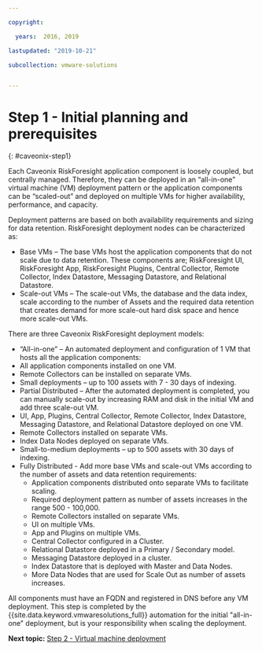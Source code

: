 ```yaml
---

copyright:

  years:  2016, 2019

lastupdated: "2019-10-21"

subcollection: vmware-solutions


---
```


# Step 1 - Initial planning and prerequisites
{: #caveonix-step1}

Each Caveonix RiskForesight application component is loosely coupled, but centrally managed. Therefore, they can be deployed in an “all-in-one” virtual machine (VM) deployment pattern or the application components can be “scaled-out” and deployed on multiple VMs for higher availability,  performance, and capacity.

Deployment patterns are based on both availability requirements and sizing for data retention. RiskForesight deployment nodes can be characterized as:

-	Base VMs – The base VMs host the application components that do not scale due to data retention. These components are; RiskForesight UI, RiskForesight App, RiskForesight Plugins, Central Collector, Remote Collector, Index Datastore, Messaging Datastore, and Relational Datastore.
-	Scale-out VMs – The scale-out VMs, the database and the data index, scale according to the number of Assets and the required data retention that creates demand for more scale-out hard disk space and hence more scale-out VMs.

There are three Caveonix RiskForesight deployment models:

-	“All-in-one” – An automated deployment and configuration of 1 VM that hosts all the application components:
  - All application components installed on one VM.
  - Remote Collectors can be installed on separate VMs.
  - Small deployments – up to 100 assets with 7 - 30 days of indexing.
-	Partial Distributed – After the automated deployment is completed, you can manually scale-out by increasing RAM and disk in the initial VM and add three scale-out VM.
  - UI, App, Plugins, Central Collector, Remote Collector, Index Datastore, Messaging Datastore, and Relational Datastore deployed on one VM.
  - Remote Collectors installed on separate VMs.
  -	Index Data Nodes deployed on separate VMs.
  -	Small-to-medium deployments – up to 500 assets with 30 days of indexing.
- Fully Distributed - Add more base VMs and scale-out VMs according to the number of assets and data retention requirements:
  - Application components distributed onto separate VMs to facilitate scaling.
  -	Required deployment pattern as number of assets increases in the range 500 - 100,000.
  -	Remote Collectors installed on separate VMs.
  -	UI on multiple VMs.
  -	App and Plugins on multiple VMs.
  -	Central Collector configured in a Cluster.
  -	Relational Datastore deployed in a Primary / Secondary model.
  -	Messaging Datastore deployed in a cluster.
  -	Index Datastore that is deployed with Master and Data Nodes.
  -	More Data Nodes that are used for Scale Out as number of assets increases.

All components must have an FQDN and registered in DNS before any VM deployment. This step is completed by the {{site.data.keyword.vmwaresolutions_full}} automation for the initial "all-in-one" deployment, but is your responsibility when scaling the deployment.

**Next topic:** [Step 2 - Virtual machine deployment](/docs/services/vmwaresolutions?topic=vmware-solutions-caveonix-step2)
